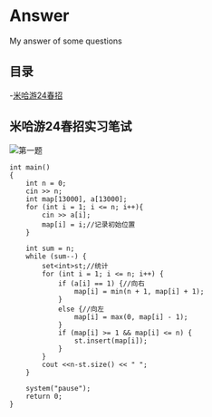 # Answer
My answer of some questions
## 目录
  -[米哈游24春招](#米哈游24春招实习笔试)
  





## 米哈游24春招实习笔试

![第一题](.main/question.mi24-1.png)

```
int main()
{
	int n = 0;
	cin >> n;
	int map[13000], a[13000];
	for (int i = 1; i <= n; i++){
		cin >> a[i];
		map[i] = i;//记录初始位置
	}

	int sum = n;
	while (sum--) {
		set<int>st;//统计
		for (int i = 1; i <= n; i++) {
			if (a[i] == 1) {//向右
				map[i] = min(n + 1, map[i] + 1);
			}
			else {//向左
				map[i] = max(0, map[i] - 1);
			}
			if (map[i] >= 1 && map[i] <= n) {
				st.insert(map[i]);
			}
		}
		cout <<n-st.size() << " ";
	}

	system("pause");
	return 0;
}
```




